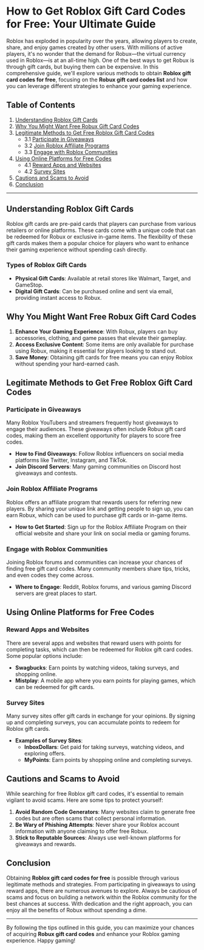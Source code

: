 # How to Get Roblox Gift Card Codes for Free: Your Ultimate Guide

Roblox has exploded in popularity over the years, allowing players to create, share, and enjoy games created by other users. With millions of active players, it's no wonder that the demand for Robux—the virtual currency used in Roblox—is at an all-time high. One of the best ways to get Robux is through gift cards, but buying them can be expensive. In this comprehensive guide, we'll explore various methods to obtain **Roblox gift card codes for free**, focusing on the **Robux gift card codes list** and how you can leverage different strategies to enhance your gaming experience.

## Table of Contents

1. [Understanding Roblox Gift Cards](#understanding-roblox-gift-cards)
2. [Why You Might Want Free Robux Gift Card Codes](#why-you-might-want-free-robux-gift-card-codes)
3. [Legitimate Methods to Get Free Roblox Gift Card Codes](#legitimate-methods-to-get-free-roblox-gift-card-codes)
   - 3.1 [Participate in Giveaways](#participate-in-giveaways)
   - 3.2 [Join Roblox Affiliate Programs](#join-roblox-affiliate-programs)
   - 3.3 [Engage with Roblox Communities](#engage-with-roblox-communities)
4. [Using Online Platforms for Free Codes](#using-online-platforms-for-free-codes)
   - 4.1 [Reward Apps and Websites](#reward-apps-and-websites)
   - 4.2 [Survey Sites](#survey-sites)
5. [Cautions and Scams to Avoid](#cautions-and-scams-to-avoid)
6. [Conclusion](#conclusion)

---

## Understanding Roblox Gift Cards

Roblox gift cards are pre-paid cards that players can purchase from various retailers or online platforms. These cards come with a unique code that can be redeemed for Robux or exclusive in-game items. The flexibility of these gift cards makes them a popular choice for players who want to enhance their gaming experience without spending cash directly.

### Types of Roblox Gift Cards

- **Physical Gift Cards**: Available at retail stores like Walmart, Target, and GameStop.
- **Digital Gift Cards**: Can be purchased online and sent via email, providing instant access to Robux.

## Why You Might Want Free Robux Gift Card Codes

1. **Enhance Your Gaming Experience**: With Robux, players can buy accessories, clothing, and game passes that elevate their gameplay.
2. **Access Exclusive Content**: Some items are only available for purchase using Robux, making it essential for players looking to stand out.
3. **Save Money**: Obtaining gift cards for free means you can enjoy Roblox without spending your hard-earned cash.

## Legitimate Methods to Get Free Roblox Gift Card Codes

### Participate in Giveaways

Many Roblox YouTubers and streamers frequently host giveaways to engage their audiences. These giveaways often include Robux gift card codes, making them an excellent opportunity for players to score free codes.

- **How to Find Giveaways**: Follow Roblox influencers on social media platforms like Twitter, Instagram, and TikTok.
- **Join Discord Servers**: Many gaming communities on Discord host giveaways and contests.

### Join Roblox Affiliate Programs

Roblox offers an affiliate program that rewards users for referring new players. By sharing your unique link and getting people to sign up, you can earn Robux, which can be used to purchase gift cards or in-game items.

- **How to Get Started**: Sign up for the Roblox Affiliate Program on their official website and share your link on social media or gaming forums.

### Engage with Roblox Communities

Joining Roblox forums and communities can increase your chances of finding free gift card codes. Many community members share tips, tricks, and even codes they come across.

- **Where to Engage**: Reddit, Roblox forums, and various gaming Discord servers are great places to start.

## Using Online Platforms for Free Codes

### Reward Apps and Websites

There are several apps and websites that reward users with points for completing tasks, which can then be redeemed for Roblox gift card codes. Some popular options include:

- **Swagbucks**: Earn points by watching videos, taking surveys, and shopping online.
- **Mistplay**: A mobile app where you earn points for playing games, which can be redeemed for gift cards.

### Survey Sites

Many survey sites offer gift cards in exchange for your opinions. By signing up and completing surveys, you can accumulate points to redeem for Roblox gift cards.

- **Examples of Survey Sites**: 
  - **InboxDollars**: Get paid for taking surveys, watching videos, and exploring offers.
  - **MyPoints**: Earn points by shopping online and completing surveys.

## Cautions and Scams to Avoid

While searching for free Roblox gift card codes, it's essential to remain vigilant to avoid scams. Here are some tips to protect yourself:

1. **Avoid Random Code Generators**: Many websites claim to generate free codes but are often scams that collect personal information.
2. **Be Wary of Phishing Attempts**: Never share your Roblox account information with anyone claiming to offer free Robux.
3. **Stick to Reputable Sources**: Always use well-known platforms for giveaways and rewards.

## Conclusion

Obtaining **Roblox gift card codes for free** is possible through various legitimate methods and strategies. From participating in giveaways to using reward apps, there are numerous avenues to explore. Always be cautious of scams and focus on building a network within the Roblox community for the best chances at success. With dedication and the right approach, you can enjoy all the benefits of Robux without spending a dime.

---

By following the tips outlined in this guide, you can maximize your chances of acquiring **Robux gift card codes** and enhance your Roblox gaming experience. Happy gaming!
